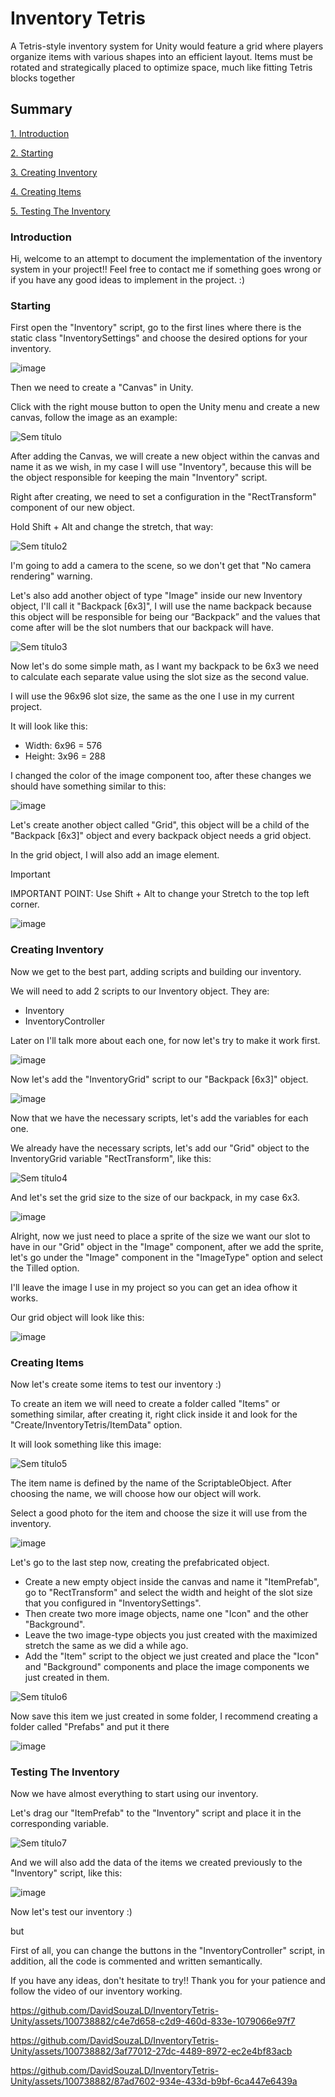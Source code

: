 <h1>Inventory Tetris</h1>

<p>
A Tetris-style inventory system for Unity would feature a grid where players organize items with various shapes into an efficient layout. Items must be rotated and strategically placed to optimize space, much like fitting Tetris blocks together
</p>

## Summary

[1. Introduction](#introduction)

[2. Starting](#starting)

[3. Creating Inventory](#creating-inventory)

[4. Creating Items](#creating-items)

[5. Testing The Inventory](#testing-the-inventory)

### Introduction
<p>
Hi, welcome to an attempt to document the implementation of the
inventory system in your project!!
Feel free to contact me if something goes wrong or if you have any good
ideas to implement in the project. :)
</p>

### Starting
<p> 
First open the "Inventory" script, go to the first lines where there is the static class "InventorySettings" and choose the desired options for your inventory.
<p> 

![image](https://github.com/DavidSouzaLD/InventoryTetris-Unity/assets/100738882/f85f3490-cd7d-4a33-8094-cba7cd4c8e6d)


<p>
Then we need to create a "Canvas" in Unity.

Click with the right mouse button to open the Unity menu and create a new canvas, follow the image as an example:
</p>

![Sem título](https://github.com/DavidSouzaLD/InventoryTetris-Unity/assets/100738882/121cf6b8-c0b7-4e81-a663-59681a91533f)
<p> 
After adding the Canvas, we will create a new object within the canvas and name it as we wish, in my case I will use "Inventory", because this will be the object responsible for keeping the main "Inventory" script.

Right after creating, we need to set a configuration in the "RectTransform" component of our new object.

Hold Shift + Alt and change the stretch, that way:
</p>

![Sem título2](https://github.com/DavidSouzaLD/InventoryTetris-Unity/assets/100738882/cb9c55f3-1242-460f-aa3f-c2e48dc6cee1)

<p>
I'm going to add a camera to the scene, so we don't get that "No camera rendering" warning.

Let's also add another object of type "Image" inside our new Inventory object, I'll call it "Backpack [6x3]",
I will use the name backpack because this object will be responsible for being our “Backpack” and the values ​​that come after will be the slot numbers that our backpack will have.
</p>

![Sem título3](https://github.com/DavidSouzaLD/InventoryTetris-Unity/assets/100738882/427f4d34-9177-4af3-82cf-c164ecd424e8)

<p>
Now let's do some simple math, as I want my backpack to be 6x3 we need to calculate each separate value using the slot size as the second value.
</p>

<p>
I will use the 96x96 slot size, the same as the one I use in my current project.

It will look like this:
<ul>
<li>Width: 6x96 = 576</li>
<li>Height: 3x96 = 288</li>
</ul>

I changed the color of the image component too, after these changes we should have something similar to this:
</p>

![image](https://github.com/DavidSouzaLD/InventoryTetris-Unity/assets/100738882/8a3706ec-84c8-42d4-88a3-17902d003de9)

<p>
Let's create another object called "Grid", this object will be a child of the "Backpack [6x3]" object and every backpack object needs a grid object.

In the grid object, I will also add an image element.

> [!IMPORTANT]
IMPORTANT POINT: Use Shift + Alt to change your Stretch to the top left corner.
</p>

![image](https://github.com/DavidSouzaLD/InventoryTetris-Unity/assets/100738882/aedce17d-7616-46ed-83c5-5be4de97a891)

### Creating Inventory
<p>
Now we get to the best part, adding scripts and building our inventory.

We will need to add 2 scripts to our Inventory object.
They are:

<ul>
<li>Inventory</li>
<li>InventoryController</li>
</ul>

Later on I'll talk more about each one, for now let's try to make it work first.
</p>

![image](https://github.com/DavidSouzaLD/InventoryTetris-Unity/assets/100738882/03d01a58-4eac-4944-a2b1-f474ae568345)

<p>
Now let's add the "InventoryGrid" script to our "Backpack [6x3]" object.
</p>

![image](https://github.com/DavidSouzaLD/InventoryTetris-Unity/assets/100738882/c10e2f9b-c597-47db-b446-b4b0ad60aff4)

<p>
Now that we have the necessary scripts, let's add the variables for each one.

We already have the necessary scripts, let's add our "Grid" object to the InventoryGrid variable "RectTransform", like this:
</p>

![Sem título4](https://github.com/DavidSouzaLD/InventoryTetris-Unity/assets/100738882/4071416c-31ea-4042-8008-6596c6b36716)

<p>
And let's set the grid size to the size of our backpack, in my case 6x3.
</p>

![image](https://github.com/DavidSouzaLD/InventoryTetris-Unity/assets/100738882/84649d65-76e2-45e2-b469-5e0a8fa59fed)

<p>
Alright, now we just need to place a sprite of the size we want our slot to have in our "Grid" object in the "Image" component, after we add the sprite, let's go under the "Image" component in the "ImageType" option and select the Tilled option.

I'll leave the image I use in my project so you can get an idea of ​​how it works.
</p>

<p>
Our grid object will look like this:
</p>

![image](https://github.com/DavidSouzaLD/InventoryTetris-Unity/assets/100738882/a656a012-e3fd-405b-ab52-ca6743d436b6)

### Creating Items
<p>
Now let's create some items to test our inventory :)

To create an item we will need to create a folder called "Items" or something similar, after creating it, right click inside it and look for the "Create/InventoryTetris/ItemData" option.

It will look something like this image:
</p>

![Sem título5](https://github.com/DavidSouzaLD/InventoryTetris-Unity/assets/100738882/e16f2eed-1a5d-473e-ba0f-d4690af52046)

<p>
The item name is defined by the name of the ScriptableObject. After choosing the name, we will choose how our object will work.

Select a good photo for the item and choose the size it will use from the inventory.
</p>

![image](https://github.com/DavidSouzaLD/InventoryTetris-Unity/assets/100738882/c8cb2bdf-93fc-47a1-8432-49d616cdb09d)

<p>
Let's go to the last step now, creating the prefabricated object.

<ul>
<li>Create a new empty object inside the canvas and name it "ItemPrefab", go to "RectTransform" and select the width and height of the slot size that you configured in "InventorySettings".</li>
<li>Then create two more image objects, name one "Icon" and the other "Background".</li>
<li>Leave the two image-type objects you just created with the maximized stretch the same as we did a while ago.</li>
<li>Add the "Item" script to the object we just created and place the "Icon" and "Background" components and place the image components we just created in them.</li>
</ul>

</p>

![Sem título6](https://github.com/DavidSouzaLD/InventoryTetris-Unity/assets/100738882/67ea93b7-f2af-4b02-a92a-c6d140f14bc6)

<p>
Now save this item we just created in some folder, I recommend creating a folder called "Prefabs" and put it there
</p>

![image](https://github.com/DavidSouzaLD/InventoryTetris-Unity/assets/100738882/1b44ce83-23d1-4734-b77a-dbccfed92c91)

### Testing The Inventory
<p>
  Now we have almost everything to start using our inventory.

  Let's drag our "ItemPrefab" to the "Inventory" script and place it in the corresponding variable.
</p>

![Sem título7](https://github.com/DavidSouzaLD/InventoryTetris-Unity/assets/100738882/f520dbef-3243-474f-9d5f-1d63812ea5bc)

<p>
And we will also add the data of the items we created previously to the "Inventory" script, like this:
</p>

![image](https://github.com/DavidSouzaLD/InventoryTetris-Unity/assets/100738882/a5ec33e7-0d1a-4bee-9627-c10f4012d492)

<p>
Now let's test our inventory :)

but

First of all, you can change the buttons in the "InventoryController" script, in addition, all the code is commented and written semantically.

If you have any ideas, don't hesitate to try!!
Thank you for your patience and follow the video of our inventory working.
</p>

https://github.com/DavidSouzaLD/InventoryTetris-Unity/assets/100738882/c4e7d658-c2d9-460d-833e-1079066e97f7

https://github.com/DavidSouzaLD/InventoryTetris-Unity/assets/100738882/3af77012-27dc-4489-8972-ec2e4bf83acb

https://github.com/DavidSouzaLD/InventoryTetris-Unity/assets/100738882/87ad7602-934e-433d-b9bf-6ca447e6439a
